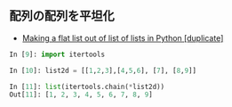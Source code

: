 ## 配列の配列を平坦化

- [Making a flat list out of list of lists in Python [duplicate]](http://stackoverflow.com/questions/952914/making-a-flat-list-out-of-list-of-lists-in-python)

~~~python
In [9]: import itertools

In [10]: list2d = [[1,2,3],[4,5,6], [7], [8,9]]

In [11]: list(itertools.chain(*list2d))
Out[11]: [1, 2, 3, 4, 5, 6, 7, 8, 9]
~~~
